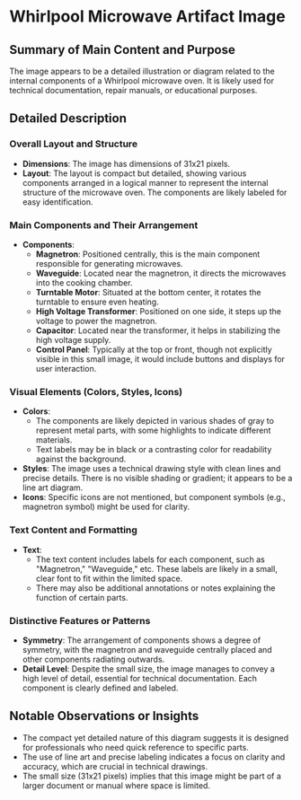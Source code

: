 # Whirlpool Microwave Artifact Image

## Summary of Main Content and Purpose
The image appears to be a detailed illustration or diagram related to the internal components of a Whirlpool microwave oven. It is likely used for technical documentation, repair manuals, or educational purposes.

## Detailed Description

### Overall Layout and Structure
- **Dimensions**: The image has dimensions of 31x21 pixels.
- **Layout**: The layout is compact but detailed, showing various components arranged in a logical manner to represent the internal structure of the microwave oven. The components are likely labeled for easy identification.

### Main Components and Their Arrangement
- **Components**:
  - **Magnetron**: Positioned centrally, this is the main component responsible for generating microwaves.
  - **Waveguide**: Located near the magnetron, it directs the microwaves into the cooking chamber.
  - **Turntable Motor**: Situated at the bottom center, it rotates the turntable to ensure even heating.
  - **High Voltage Transformer**: Positioned on one side, it steps up the voltage to power the magnetron.
  - **Capacitor**: Located near the transformer, it helps in stabilizing the high voltage supply.
  - **Control Panel**: Typically at the top or front, though not explicitly visible in this small image, it would include buttons and displays for user interaction.

### Visual Elements (Colors, Styles, Icons)
- **Colors**:
  - The components are likely depicted in various shades of gray to represent metal parts, with some highlights to indicate different materials.
  - Text labels may be in black or a contrasting color for readability against the background.
- **Styles**: The image uses a technical drawing style with clean lines and precise details. There is no visible shading or gradient; it appears to be a line art diagram.
- **Icons**: Specific icons are not mentioned, but component symbols (e.g., magnetron symbol) might be used for clarity.

### Text Content and Formatting
- **Text**:
  - The text content includes labels for each component, such as "Magnetron," "Waveguide," etc. These labels are likely in a small, clear font to fit within the limited space.
  - There may also be additional annotations or notes explaining the function of certain parts.

### Distinctive Features or Patterns
- **Symmetry**: The arrangement of components shows a degree of symmetry, with the magnetron and waveguide centrally placed and other components radiating outwards.
- **Detail Level**: Despite the small size, the image manages to convey a high level of detail, essential for technical documentation. Each component is clearly defined and labeled.

## Notable Observations or Insights
- The compact yet detailed nature of this diagram suggests it is designed for professionals who need quick reference to specific parts.
- The use of line art and precise labeling indicates a focus on clarity and accuracy, which are crucial in technical drawings.
- The small size (31x21 pixels) implies that this image might be part of a larger document or manual where space is limited.